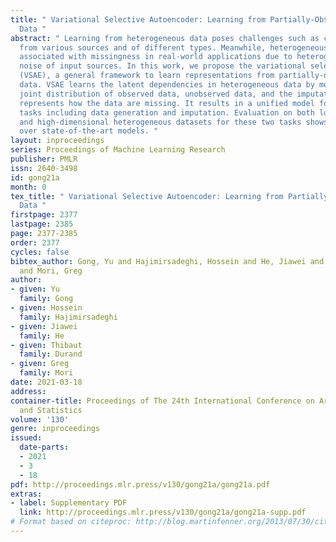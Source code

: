 ```yaml
---
title: " Variational Selective Autoencoder: Learning from Partially-Observed Heterogeneous
  Data "
abstract: " Learning from heterogeneous data poses challenges such as combining data
  from various sources and of different types. Meanwhile, heterogeneous data are often
  associated with missingness in real-world applications due to heterogeneity and
  noise of input sources. In this work, we propose the variational selective autoencoder
  (VSAE), a general framework to learn representations from partially-observed heterogeneous
  data. VSAE learns the latent dependencies in heterogeneous data by modeling the
  joint distribution of observed data, unobserved data, and the imputation mask which
  represents how the data are missing. It results in a unified model for various downstream
  tasks including data generation and imputation. Evaluation on both low-dimensional
  and high-dimensional heterogeneous datasets for these two tasks shows improvement
  over state-of-the-art models. "
layout: inproceedings
series: Proceedings of Machine Learning Research
publisher: PMLR
issn: 2640-3498
id: gong21a
month: 0
tex_title: " Variational Selective Autoencoder: Learning from Partially-Observed Heterogeneous
  Data "
firstpage: 2377
lastpage: 2385
page: 2377-2385
order: 2377
cycles: false
bibtex_author: Gong, Yu and Hajimirsadeghi, Hossein and He, Jiawei and Durand, Thibaut
  and Mori, Greg
author:
- given: Yu
  family: Gong
- given: Hossein
  family: Hajimirsadeghi
- given: Jiawei
  family: He
- given: Thibaut
  family: Durand
- given: Greg
  family: Mori
date: 2021-03-18
address: 
container-title: Proceedings of The 24th International Conference on Artificial Intelligence
  and Statistics
volume: '130'
genre: inproceedings
issued:
  date-parts:
  - 2021
  - 3
  - 18
pdf: http://proceedings.mlr.press/v130/gong21a/gong21a.pdf
extras:
- label: Supplementary PDF
  link: http://proceedings.mlr.press/v130/gong21a/gong21a-supp.pdf
# Format based on citeproc: http://blog.martinfenner.org/2013/07/30/citeproc-yaml-for-bibliographies/
---
```

